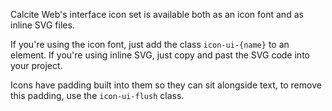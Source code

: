 
Calcite Web's interface icon set is available both as an icon font and as inline SVG files.

If you're using the icon font, just add the class `icon-ui-{name}` to an element. If you're using inline SVG, just copy and past the SVG code into your project.

Icons have padding built into them so they can sit alongside text, to remove this padding, use the `icon-ui-flush` class.